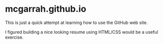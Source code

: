 # mcgarrah.github.io

This is just a quick attempt at learning how to use the GitHub web site.

I figured building a nice looking resume using HTML/CSS would be a useful exercise.
